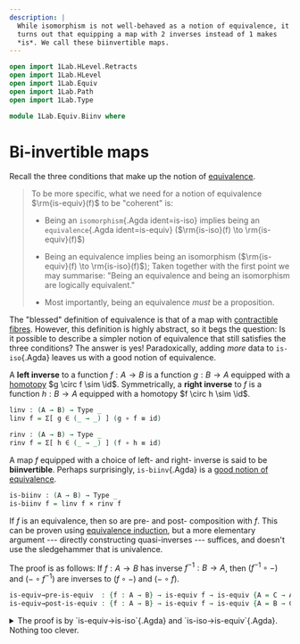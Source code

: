 ```yaml
---
description: |
  While isomorphism is not well-behaved as a notion of equivalence, it
  turns out that equipping a map with 2 inverses instead of 1 makes
  *is*. We call these biinvertible maps.
---
```


```agda
open import 1Lab.HLevel.Retracts
open import 1Lab.HLevel
open import 1Lab.Equiv
open import 1Lab.Path
open import 1Lab.Type

module 1Lab.Equiv.Biinv where
```

<!--
```
private variable
  ℓ : Level
  A B C : Type ℓ
```
-->

# Bi-invertible maps

Recall the three conditions that make up the notion of [equivalence].

> To be more specific, what we need for a notion of equivalence
$\rm{is-equiv}(f)$ to be "coherent" is:
>
> - Being an `isomorphism`{.Agda ident=is-iso} implies being an
`equivalence`{.Agda ident=is-equiv} ($\rm{is-iso}(f) \to
\rm{is-equiv}(f)$)
>
> - Being an equivalence implies being an isomorphism ($\rm{is-equiv}(f)
\to \rm{is-iso}(f)$); Taken together with the first point we may
summarise: "Being an equivalence and being an isomorphism are logically
equivalent."
>
> - Most importantly, being an equivalence _must_ be a proposition.

[equivalence]: 1Lab.Equiv.html#equivalences

The "blessed" definition of equivalence is that of a map with
[contractible fibres]. However, this definition is highly abstract, so
it begs the question: Is it possible to describe a simpler notion of
equivalence that still satisfies the three conditions? The answer is
yes! Paradoxically, adding _more_ data to `is-iso`{.Agda} leaves us with
a good notion of equivalence.

[contractible fibres]: agda://1Lab.Equiv#is-equiv

A **left inverse** to a function $f : A \to B$ is a function $g : B \to
A$ equipped with a [homotopy] $g \circ f \sim \id$. Symmetrically, a
**right inverse** to $f$ is a function $h : B \to A$ equipped with a
homotopy $f \circ h \sim \id$.

[homotopy]: agda://1Lab.Path#funext

```agda
linv : (A → B) → Type _
linv f = Σ[ g ∈ (_ → _) ] (g ∘ f ≡ id)

rinv : (A → B) → Type _
rinv f = Σ[ h ∈ (_ → _) ] (f ∘ h ≡ id)
```

A map $f$ equipped with a choice of left- and right- inverse is said to
be **biinvertible**. Perhaps surprisingly, `is-biinv`{.Agda} is a [good
notion of equivalence].

[good notion of equivalence]: 1Lab.Equiv.html#equivalences

```agda
is-biinv : (A → B) → Type _
is-biinv f = linv f × rinv f
```

If $f$ is an equivalence, then so are pre- and post- composition with
$f$. This can be proven using [equivalence induction], but a more
elementary argument --- directly constructing quasi-inverses ---
suffices, and doesn't use the sledgehammer that is univalence.

[equivalence induction]: agda://1Lab.Univalence#EquivJ

The proof is as follows: If $f : A \to B$ has inverse $f^{-1} : B → A$,
then $(f^{-1} \circ -)$ and $(- \circ f^{-1})$ are inverses to $(f \circ
-)$ and $(- \circ f)$.

```agda
is-equiv→pre-is-equiv  : {f : A → B} → is-equiv f → is-equiv {A = C → A} (f ∘_)
is-equiv→post-is-equiv : {f : A → B} → is-equiv f → is-equiv {A = B → C} (_∘ f)
```

<details>
<summary> The proof is by `is-equiv→is-iso`{.Agda} and
`is-iso→is-equiv`{.Agda}. Nothing too clever. </summary>
```
is-equiv→pre-is-equiv {f = f} f-eqv = is-iso→is-equiv isiso where
  f-iso : is-iso f
  f-iso = is-equiv→is-iso f-eqv

  f⁻¹ : _
  f⁻¹ = f-iso .is-iso.inv

  isiso : is-iso (_∘_ f)
  isiso .is-iso.inv f x = f⁻¹ (f x)
  isiso .is-iso.rinv f = funext λ x → f-iso .is-iso.rinv _
  isiso .is-iso.linv f = funext λ x → f-iso .is-iso.linv _

is-equiv→post-is-equiv {f = f} f-eqv = is-iso→is-equiv isiso where
  f-iso : is-iso f
  f-iso = is-equiv→is-iso f-eqv

  f⁻¹ : _
  f⁻¹ = f-iso .is-iso.inv

  isiso : is-iso _
  isiso .is-iso.inv f x = f (f⁻¹ x)
  isiso .is-iso.rinv f = funext λ x → ap f (f-iso .is-iso.linv _)
  isiso .is-iso.linv f = funext λ x → ap f (f-iso .is-iso.rinv _)
```
</details>

With this lemma, it can be shown that if $f$ is an isomorphism, then
`linv(f)`{.Agda ident=linv} and `rinv(f)`{.Agda ident=rinv} are both
contractible.

```agda
is-iso→is-contr-linv : {f : A → B} → is-iso f → is-contr (linv f)
is-iso→is-contr-linv isiso =
  is-equiv→post-is-equiv (is-iso→is-equiv isiso) .is-eqv id

is-iso→is-contr-rinv : {f : A → B} → is-iso f → is-contr (rinv f)
is-iso→is-contr-rinv isiso =
  is-equiv→pre-is-equiv (is-iso→is-equiv isiso) .is-eqv id
```

This is because `linv(f)`{.Agda} is the fibre of $(- \circ f)$ over
`id`{.Agda}, and the fibres of an equivalence are contractible. Dually,
`rinv(f)`{.Agda} is the fibre of $(f \circ -)$ over `id`{.Agda}.

```agda
_ : {f : A → B} → linv f ≡ fibre (_∘ f) id
_ = refl

_ : {f : A → B} → rinv f ≡ fibre (f ∘_) id
_ = refl
```

We show that if a map is biinvertible, then it is invertible. This is
because if a function has two inverses, they coincide:

```agda
is-biinv→is-iso : {f : A → B} → is-biinv f → is-iso f
is-biinv→is-iso {f = f} ((g , g∘f≡id) , h , h∘f≡id) = iso h (happly h∘f≡id) beta
  where
    beta : (x : _) → h (f x) ≡ x
    beta x =
      h (f x)         ≡⟨ happly (sym g∘f≡id) _ ⟩
      g (f (h (f x))) ≡⟨ ap g (happly h∘f≡id _) ⟩
      g (f x)         ≡⟨ happly g∘f≡id _ ⟩
      x               ∎
```

Finally, we can show that being biinvertible is [a proposition]. Since
propositions are those types which are [contractible if inhabited]
suffices to show that `is-biinv`{.Agda} is contractible when it is
inhabited:

[a proposition]: agda://1Lab.HLevel#is-prop
[contractible if inhabited]: agda://1Lab.HLevel#contractible-if-inhabited

```agda
is-biinv-is-prop : {f : A → B} → is-prop (is-biinv f)
is-biinv-is-prop {f = f} = contractible-if-inhabited contract where
  contract : is-biinv f → is-contr (is-biinv f)
  contract ibiinv =
    ×-is-hlevel 0 (is-iso→is-contr-linv iiso)
                  (is-iso→is-contr-rinv iiso)
    where
      iiso = is-biinv→is-iso ibiinv
```

Since `is-biinv`{.Agda} is a product of contractibles whenever it is
inhabited, then it is contractible. Finally, we have that
$\rm{is-iso}(f) \to \rm{is-biinv}(f)$: pick the given inverse as both a
left- and right- inverse.

```agda
is-iso→is-biinv : {f : A → B} → is-iso f → is-biinv f
is-iso→is-biinv iiso .fst = iiso .is-iso.inv , funext (iiso .is-iso.linv)
is-iso→is-biinv iiso .snd = iiso .is-iso.inv , funext (iiso .is-iso.rinv)
```
